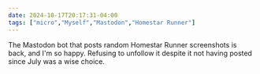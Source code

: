 ```yaml
---
date: 2024-10-17T20:17:31-04:00
tags: ["micro","Myself","Mastodon","Homestar Runner"]
---
```

The Mastodon bot that posts random Homestar Runner screenshots is back, and I'm so happy. Refusing to unfollow it despite it not having posted since July was a wise choice.